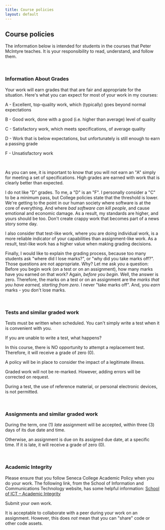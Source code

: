 ```yaml
---
title: Course policies
layout: default
---
```


## Course policies

The information below is intended for students in the courses that Peter McIntyre teaches. It is your responsibility to read, understand, and follow them.

<br>

### Information About Grades

Your work will earn grades that that are fair and appropriate for the situation. Here's what you can expect for most of your work in my courses:

A - Excellent, top-quality work, which (typically) goes beyond normal expectations

B - Good work, done with a good (i.e. higher than average) level of quality

C - Satisfactory work, which meets specifications, of average quality

D - Work that is below expectations, but unfortunately is still enough to earn a passing grade

F - Unsatisfactory work

<br>

As you can see, it is important to know that you will not earn an "A" simply for meeting a set of specifications. High grades are earned with work that is clearly better than expected.

I do not like "D" grades. To me, a "D" is an "F". I personally consider a "C" to be a minimum pass, but College policies state that the threshold is lower. We're getting to the point in our human society where software is at the core of everything. And where *bad software can kill people*, and cause emotional and economic damage. As a result, my standards are higher, and yours should be too. Don't create crappy work that becomes part of a news story some day.

I also consider that test-like work, where you are doing individual work, is a more reliable indicator of your capabilities than assignment-like work. As a result, test-like work has a higher value when making grading decisions.

Finally, I would like to explain the grading process, because too many students ask "where did I lose marks?", or "why did you take marks off?". Those questions are not appropriate. Why? Let me ask *you* a question: Before you begin work (on a test or on an assignment), how many marks have you earned on that work? Again, *before you begin*. Well, the answer is zero. Therefore, the marks on a test or on an assignment are the *marks that you have earned, starting from zero*. I never "take marks off". And, you *earn* marks - you don't lose marks.

<br>

### Tests and similar graded work

Tests must be written when scheduled. You can't simply write a test when it is convenient with you.

If you are unable to write a test, what happens? 

In this course, there is NO opportunity to attempt a replacement test. Therefore, it will receive a grade of zero (0).

A policy will be in place to consider the impact of a legitimate illness. 

Graded work will not be re-marked. However, adding errors will be corrected on request.

During a test, the use of reference material, or personal electronic devices, is not permitted.

<br>

### Assignments and similar graded work

During the term, one (1) *late* assignment will be accepted, within three (3) days of its due date and time. 

Otherwise, an assignment is due on its assigned due date, at a specific time. If it is late, it will receive a grade of zero (0).

<br>

### Academic Integrity

Please ensure that you follow Seneca College Academic Policy when you do your work. The following link, from the School of Information and Communications Technology website, has some helpful information: <a href="https://ict.senecacollege.ca/students/academic-honesty-policy" target="_blank" rel="noopener">School of ICT – Academic Integrity</a>

Submit your own work. 

It is acceptable to collaborate with a peer during your work on an assignment. However, this does *not* mean that you can "share" code or other code assets. 

<br>
